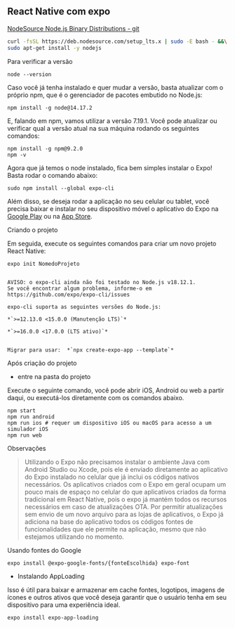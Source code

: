 ## React Native com expo

[NodeSource Node.js Binary Distributions - git](https://github.com/nodesource/distributions/blob/master/README.md)

~~~bash
curl -fsSL https://deb.nodesource.com/setup_lts.x | sudo -E bash - &&\
sudo apt-get install -y nodejs

~~~

Para verificar a versão

~~~
node --version
~~~

Caso você já tenha instalado e quer mudar a versão, basta atualizar com o próprio npm, que é o gerenciador de pacotes embutido no Node.js:

~~~
npm install -g node@14.17.2
~~~

E, falando em npm, vamos utilizar a versão 7.19.1. Você pode atualizar ou verificar qual a versão atual na sua máquina rodando os seguintes comandos:

~~~
npm install -g npm@9.2.0
npm -v
~~~

Agora que já temos o node instalado, fica bem simples instalar o Expo! 
Basta rodar o comando abaixo:

~~~
sudo npm install --global expo-cli
~~~
Além disso, se deseja rodar a aplicação no seu celular ou tablet, você precisa baixar e instalar no seu dispositivo móvel o aplicativo do Expo na [Google Play](https://play.google.com/store/apps/details?id=host.exp.exponent) ou na [App Store](https://apps.apple.com/br/app/expo-go/id982107779).

Criando o projeto

Em seguida, execute os seguintes comandos para criar um novo projeto React Native:

~~~ 
expo init NomedoProjeto
~~~

```Observação

AVISO: o expo-cli ainda não foi testado no Node.js v18.12.1.
Se você encontrar algum problema, informe-o em https://github.com/expo/expo-cli/issues

expo-cli suporta as seguintes versões do Node.js:

*`>=12.13.0 <15.0.0 (Manutenção LTS)`*

*`>=16.0.0 <17.0.0 (LTS ativo)`*


Migrar para usar:  *`npx create-expo-app --template`*
```
Após criação do projeto

- entre na pasta do projeto

Execute o seguinte comando, você pode abrir iOS, Android ou web a partir daqui, ou executá-los diretamente com os comandos abaixo.
~~~
npm start 
npm run android
npm run ios # requer um dispositivo iOS ou macOS para acesso a um simulador iOS
npm run web
~~~

Observações

>Utilizando o Expo não precisamos instalar o ambiente Java com Android Studio ou Xcode, pois ele é enviado diretamente ao aplicativo do Expo instalado no celular que já inclui os códigos nativos necessários. Os aplicativos criados com o Expo em geral ocupam um pouco mais de espaço no celular do que aplicativos criados da forma tradicional em React Native, pois o expo já mantém todos os recursos necessários em caso de atualizações OTA. Por permitir atualizações sem envio de um novo arquivo para as lojas de aplicativos, o Expo já adiciona na base do aplicativo todos os códigos fontes de funcionalidades que ele permite na aplicação, mesmo que não estejamos utilizando no momento.


Usando fontes do Google

~~~
expo install @expo-google-fonts/{fonteEscolhida} expo-font
~~~

- Instalando AppLoading

Isso é útil para baixar e armazenar em cache fontes, logotipos, imagens de ícones e outros ativos que você deseja garantir que o usuário tenha em seu dispositivo para uma experiência ideal.

~~~bash
expo install expo-app-loading
~~~